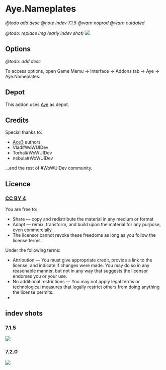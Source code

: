 # Aye.Nameplates

*@todo add desc*
*@note indev 7.1.5*
*@warn noprod*
*@warn outdated*

*@todo: replace img (early indev shot)*
![](http://benio.me/pub/res/img/wow/_/radar170304.01.png)

## Options
*@todo: add desc*

To access options, open Game Memu → Interface → Addons tab → Aye → Aye.Nameplates.

## Depot
This addon uses [Aye](https://github.com/Benio101/Aye) as depot.

## Credits
Special thanks to:

- [Ace3](https://www.wowace.com/addons/ace3/) authors
- Vlad#WoWUIDev
- Torhal#WoWUIDev
- nebula#WoWUIDev

…and the rest of #WoWUIDev community.

## Licence
### [CC BY 4](https://creativecommons.org/licenses/by/4.0/)
You are free to:

- Share — copy and redistribute the material in any medium or format
- Adapt — remix, transform, and build upon the material for any purpose, even commercially.
- The licensor cannot revoke these freedoms as long as you follow the license terms.

Under the following terms:

- Attribution — You must give appropriate credit, provide a link to the license, and indicate if changes were made. You may do so in any reasonable manner, but not in any way that suggests the licensor endorses you or your use.
- No additional restrictions — You may not apply legal terms or technological measures that legally restrict others from doing anything the license permits.
- 
## indev shots

### 7.1.5
![](http://benio.me/pub/res/img/wow/_/nameplates715radar.png)

### 7.2.0
![](http://benio.me/pub/res/img/wow/_/nameplates720radar.png)